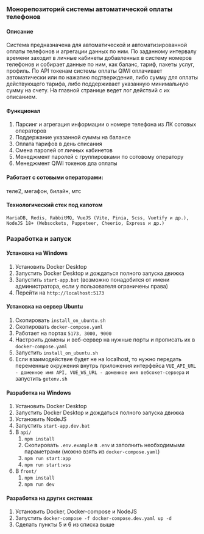 ### Монорепозиторий системы автоматической оплаты телефонов
#### Описание
Система предназначена для автоматической и автоматизированной оплаты телефонов и агрегации данных по ним.
По заданному интервалу времени заходит в личные кабинеты добавленных в систему номеров телефонов и собирает
данные по ним, как баланс, тариф, пакеты услуг, профиль. По API токенам системы оплаты QIWI оплачивает
автоматически или по нажатию подтверждения, либо сумму для оплаты действующего тарифа, либо
поддерживает указанную минимальную сумму на счету. 
На главной странице ведет лог действий с их описанием.
#### Функционал
1. Парсинг и агрегация информации о номере телефона из ЛК сотовых операторов
2. Поддержание указанной суммы на балансе
3. Оплата тарифов в день списания
4. Смена паролей от личных кабинетов
5. Менеджмент паролей с группировками по сотовому оператору
6. Менеджмент QIWI токенов дла оплаты
#### Работает с сотовыми операторами:
теле2, мегафон, билайн, мтс
#### Технологический стек под капотом
```MariaDB, Redis, RabbitMQ, VueJS (Vite, Pinia, Scss, Vuetify и др.), NodeJS 18+ (Websockets, Puppeteer, Cheerio, Express и др.)  ```
### Разработка и запуск
#### Установка на Windows
1. Установить Docker Desktop
2. Запустить Docker Desktop и дождаться полного запуска движка
3. Запустить ```start-app.bat``` (возможно понадобится от имени администратора, если у пользователя ограничены права)
4. Перейти на ```http://localhost:5173```
#### Установка на сервер Ubuntu
1. Скопировать ```install_on_ubuntu.sh```
2. Скопировать ```docker-compose.yaml```
3. Работает на портах ```5173, 3000, 9000```
4. Настроить домены и веб-сервер на нужные порты и прописать их в ```docker-compose.yaml```
5. Запустить ```install_on_ubuntu.sh```
6. Если взаимодействие будет не на localhost, то нужно передать переменные окружения внутрь приложения интерфейса ```VUE_API_URL - доменное имя API, VUE_WS_URL - доменное имя вебсокет-сервера``` и запустить ```getenv.sh``` 
#### Разработка на Windows
1. Установить Docker Desktop
2. Запустить Docker Desktop и дождаться полного запуска движка
3. Установить NodeJS
4. Запустить ```start-app.dev.bat```
5. В ```api/```
   1. ```npm install```
   2. Скопировать ```.env.example``` в ```.env``` и заполнить необходимыми параметрами (можно взять из ```docker-compose.yaml```)
   2. ```npm run start:app```
   3. ```npm run start:wss```
6. В ```front/```
   1. ```npm install```
   2. ```npm run dev```
#### Разработка на других системах
1. Установить Docker, Docker-compose и NodeJS
2. Запустить ```docker-compose -f docker-compose.dev.yaml up -d```
3. Сделать пункты 5 и 6 из списка выше

